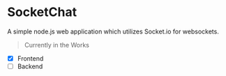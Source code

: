 # SocketChat
A simple node.js web application which utilizes Socket.io for websockets.

> Currently in the Works
- [x] Frontend
- [ ] Backend
